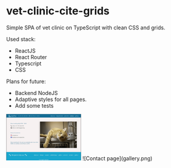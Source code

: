 # vet-clinic-cite-grids

Simple SPA of vet clinic on TypeScript with clean CSS and grids.

Used stack: 
 - ReactJS
 - React Router
 - Typescript
 - CSS

Plans for future: 
  - Backend NodeJS
  - Adaptive styles for all pages.
  - Add some tests
  
  <img src="vet-clinic\public\images\contacts.png" width = 200 />
  ![Contact page](gallery.png)
